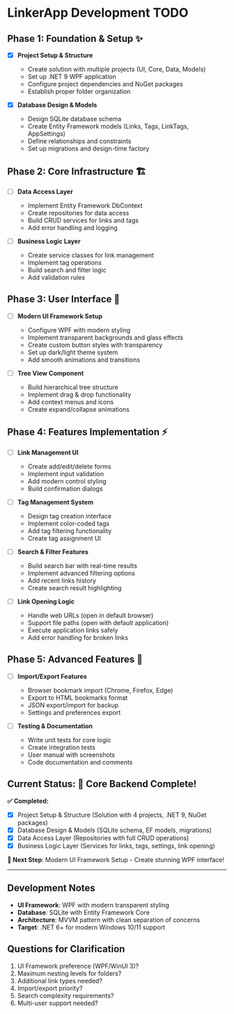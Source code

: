 # LinkerApp Development TODO

## Phase 1: Foundation & Setup ✨
- [x] **Project Setup & Structure** 
  - Create solution with multiple projects (UI, Core, Data, Models)
  - Set up .NET 9 WPF application
  - Configure project dependencies and NuGet packages
  - Establish proper folder organization

- [x] **Database Design & Models**
  - Design SQLite database schema
  - Create Entity Framework models (Links, Tags, LinkTags, AppSettings)
  - Define relationships and constraints
  - Set up migrations and design-time factory

## Phase 2: Core Infrastructure 🏗️
- [ ] **Data Access Layer**
  - Implement Entity Framework DbContext
  - Create repositories for data access
  - Build CRUD services for links and tags
  - Add error handling and logging

- [ ] **Business Logic Layer**
  - Create service classes for link management
  - Implement tag operations
  - Build search and filter logic
  - Add validation rules

## Phase 3: User Interface 🎨
- [ ] **Modern UI Framework Setup**
  - Configure WPF with modern styling
  - Implement transparent backgrounds and glass effects
  - Create custom button styles with transparency
  - Set up dark/light theme system
  - Add smooth animations and transitions

- [ ] **Tree View Component**
  - Build hierarchical tree structure
  - Implement drag & drop functionality
  - Add context menus and icons
  - Create expand/collapse animations

## Phase 4: Features Implementation ⚡
- [ ] **Link Management UI**
  - Create add/edit/delete forms
  - Implement input validation
  - Add modern control styling
  - Build confirmation dialogs

- [ ] **Tag Management System**
  - Design tag creation interface
  - Implement color-coded tags
  - Add tag filtering functionality
  - Create tag assignment UI

- [ ] **Search & Filter Features**
  - Build search bar with real-time results
  - Implement advanced filtering options
  - Add recent links history
  - Create search result highlighting

- [ ] **Link Opening Logic**
  - Handle web URLs (open in default browser)
  - Support file paths (open with default application)
  - Execute application links safely
  - Add error handling for broken links

## Phase 5: Advanced Features 🚀
- [ ] **Import/Export Features**
  - Browser bookmark import (Chrome, Firefox, Edge)
  - Export to HTML bookmarks format
  - JSON export/import for backup
  - Settings and preferences export

- [ ] **Testing & Documentation**
  - Write unit tests for core logic
  - Create integration tests
  - User manual with screenshots
  - Code documentation and comments

## Current Status: 🎯 **Core Backend Complete!**

**✅ Completed:**
- [x] Project Setup & Structure (Solution with 4 projects, .NET 9, NuGet packages)
- [x] Database Design & Models (SQLite schema, EF models, migrations)
- [x] Data Access Layer (Repositories with full CRUD operations)
- [x] Business Logic Layer (Services for links, tags, settings, link opening)

**🚀 Next Step**: Modern UI Framework Setup - Create stunning WPF interface!

---

## Development Notes
- **UI Framework**: WPF with modern transparent styling
- **Database**: SQLite with Entity Framework Core
- **Architecture**: MVVM pattern with clean separation of concerns
- **Target**: .NET 6+ for modern Windows 10/11 support

## Questions for Clarification
1. UI Framework preference (WPF/WinUI 3)?
2. Maximum nesting levels for folders?
3. Additional link types needed?
4. Import/export priority?
5. Search complexity requirements?
6. Multi-user support needed?